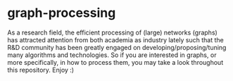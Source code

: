 # graph-processing
As a research field, the efficient processing of (large) networks (graphs) has attracted attention from both academia as industry lately such that the R&D community has been greatly engaged on developing/proposing/tuning many algorithms and technologies. So if you are interested in graphs, or more specifically, in how to process them, you may take a look throughout this repository. Enjoy :)
